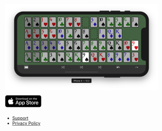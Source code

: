 ![Screen shot](./screen-shot.png)

<img alt="Download on the App Store" src="./assets/app-store-badge.svg" style="height: 40px; margin-bottom: 10px">

- [Support](support.md)
- [Privacy Policy](privacy-policy.md)
